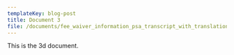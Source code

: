 ```yaml
---
templateKey: blog-post
title: Document 3
file: /documents/fee_waiver_information_psa_transcript_with_translations.docx
---
```

T﻿his is the 3d document.